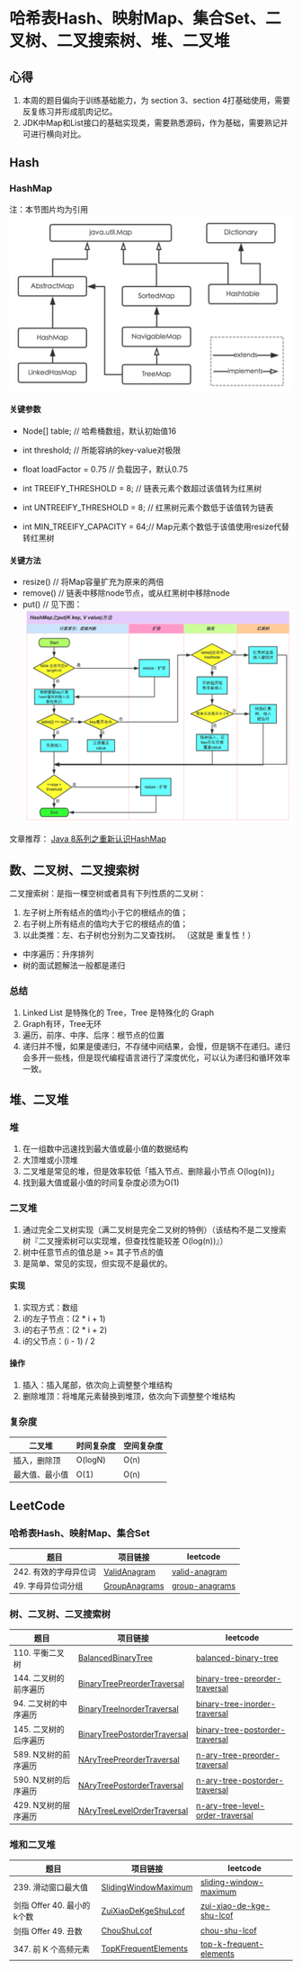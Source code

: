 # 哈希表Hash、映射Map、集合Set、二叉树、二叉搜索树、堆、二叉堆

## 心得
1. 本周的题目偏向于训练基础能力，为 section 3、section 4打基础使用，需要反复练习并形成肌肉记忆。
2. JDK中Map和List接口的基础实现类，需要熟悉源码，作为基础，需要熟记并可进行横向对比。

## Hash

### HashMap
注：本节图片均为引用
![HashMap类继承关系](photo/HashMap类继承关系.jpg)

#### 关键参数
- Node[] table;              // 哈希桶数组，默认初始值16
- int threshold;             // 所能容纳的key-value对极限 
- float loadFactor = 0.75    // 负载因子，默认0.75

- int TREEIFY_THRESHOLD = 8;    // 链表元素个数超过该值转为红黑树
- int UNTREEIFY_THRESHOLD = 8;  // 红黑树元素个数低于该值转为链表
- int MIN_TREEIFY_CAPACITY = 64;// Map元素个数低于该值使用resize代替转红黑树

#### 关键方法
- resize()  // 将Map容量扩充为原来的两倍
- remove()  // 链表中移除node节点，或从红黑树中移除node
- put()     // 见下图：
![HashMap-put方法](photo/HashMap-put方法.jpg)

文章推荐：
[Java 8系列之重新认识HashMap](https://zhuanlan.zhihu.com/p/21673805)

## 数、二叉树、二叉搜索树
二叉搜索树：是指一棵空树或者具有下列性质的二叉树：
1. 左子树上所有结点的值均小于它的根结点的值；
2. 右子树上所有结点的值均大于它的根结点的值；
3. 以此类推：左、右子树也分别为二叉查找树。 （这就是 重复性！）
- 中序遍历：升序排列
- 树的面试题解法一般都是递归

### 总结

1. Linked List 是特殊化的 Tree，Tree 是特殊化的 Graph
2. Graph有环，Tree无环
3. 遍历，前序、中序、后序：根节点的位置
4. 递归并不慢，如果是傻递归，不存储中间结果，会慢，但是锅不在递归。递归会多开一些栈，但是现代编程语言进行了深度优化，可以认为递归和循环效率一致。

## 堆、二叉堆

### 堆

1. 在一组数中迅速找到最大值或最小值的数据结构
2. 大顶堆或小顶堆
3. 二叉堆是常见的堆，但是效率较低「插入节点、删除最小节点 O(log(n))」
4. 找到最大值或最小值的时间复杂度必须为O(1)

### 二叉堆
1. 通过完全二叉树实现（满二叉树是完全二叉树的特例）（该结构不是二叉搜索树『二叉搜索树可以实现堆，但查找性能较差 O(log(n))』）
2. 树中任意节点的值总是 >= 其子节点的值
3. 是简单、常见的实现，但实现不是最优的。

#### 实现
1. 实现方式：数组
2. i的左子节点：(2 * i + 1)
3. i的右子节点：(2 * i + 2)
3. i的父节点：(i - 1) / 2

#### 操作
1. 插入：插入尾部，依次向上调整整个堆结构
2. 删除堆顶：将堆尾元素替换到堆顶，依次向下调整整个堆结构

### 复杂度

| 二叉堆 | 时间复杂度 | 空间复杂度 |
|---|---|---|
| 插入，删除顶   | O(logN)   | O(n) |
| 最大值、最小值  | O(1)      | O(n) |

## LeetCode

### 哈希表Hash、映射Map、集合Set
| 题目 | 项目链接 | leetcode |
|---|---|---|
| 242. 有效的字母异位词 | [ValidAnagram](leetcode2/ValidAnagram.java) | [valid-anagram](https://leetcode-cn.com/problems/valid-anagram/) |
| 49. 字母异位词分组 | [GroupAnagrams](leetcode2/GroupAnagrams.java) | [group-anagrams](https://leetcode-cn.com/problems/group-anagrams/) |

### 树、二叉树、二叉搜索树
| 题目 | 项目链接 | leetcode |
|---|---|---|
| 110. 平衡二叉树 | [BalancedBinaryTree](leetcode2/BalancedBinaryTree.java) | [balanced-binary-tree](https://leetcode-cn.com/problems/balanced-binary-tree/) |
| 144. 二叉树的前序遍历 | [BinaryTreePreorderTraversal](leetcode2/BinaryTreePreorderTraversal.java) | [binary-tree-preorder-traversal](https://leetcode-cn.com/problems/binary-tree-preorder-traversal/) |
| 94. 二叉树的中序遍历 | [BinaryTreeInorderTraversal](leetcode2/BinaryTreeInorderTraversal.java) | [binary-tree-inorder-traversal](https://leetcode-cn.com/problems/binary-tree-inorder-traversal/) |
| 145. 二叉树的后序遍历 | [BinaryTreePostorderTraversal](leetcode2/BinaryTreePostorderTraversal.java) | [binary-tree-postorder-traversal](https://leetcode-cn.com/problems/binary-tree-postorder-traversal/) |
| 589. N叉树的前序遍历 | [NAryTreePreorderTraversal](leetcode2/NAryTreePreorderTraversal.java) | [n-ary-tree-preorder-traversal](https://leetcode-cn.com/problems/n-ary-tree-preorder-traversal/) |
| 590. N叉树的后序遍历 | [NAryTreePostorderTraversal](leetcode2/NAryTreePostorderTraversal.java) | [n-ary-tree-postorder-traversal](https://leetcode-cn.com/problems/n-ary-tree-postorder-traversal/) |
| 429. N叉树的层序遍历 | [NAryTreeLevelOrderTraversal](leetcode2/NAryTreeLevelOrderTraversal.java) | [n-ary-tree-level-order-traversal](https://leetcode-cn.com/problems/n-ary-tree-level-order-traversal/) |

### 堆和二叉堆
| 题目 | 项目链接 | leetcode |
|---|---|---|
| 239. 滑动窗口最大值 | [SlidingWindowMaximum](leetcode2/SlidingWindowMaximum.java) | [sliding-window-maximum](https://leetcode-cn.com/problems/sliding-window-maximum/) |
| 剑指 Offer 40. 最小的k个数 | [ZuiXiaoDeKgeShuLcof](leetcode2/ZuiXiaoDeKgeShuLcof.java) | [zui-xiao-de-kge-shu-lcof](https://leetcode-cn.com/problems/zui-xiao-de-kge-shu-lcof/) |
| 剑指 Offer 49. 丑数 | [ChouShuLcof](leetcode2/ChouShuLcof.java) | [chou-shu-lcof](https://leetcode-cn.com/problems/chou-shu-lcof/) |
| 347. 前 K 个高频元素 | [TopKFrequentElements](leetcode2/TopKFrequentElements.java) | [top-k-frequent-elements](https://leetcode-cn.com/problems/top-k-frequent-elements/) |

